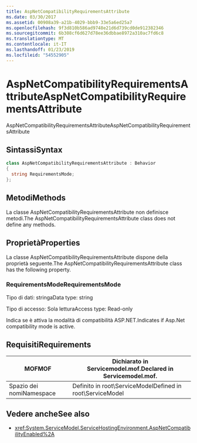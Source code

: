```yaml
---
title: AspNetCompatibilityRequirementsAttribute
ms.date: 03/30/2017
ms.assetid: 00908a39-a21b-4029-bbb9-33e5a6ed25a7
ms.openlocfilehash: 9f3d810b586ad9748e21d6d739cd0de912382346
ms.sourcegitcommit: 6b308cf6d627d78ee36dbbae8972a310ac7fd6c8
ms.translationtype: MT
ms.contentlocale: it-IT
ms.lasthandoff: 01/23/2019
ms.locfileid: "54552905"
---
```

# <a name="aspnetcompatibilityrequirementsattribute"></a><span data-ttu-id="74e0e-102">AspNetCompatibilityRequirementsAttribute</span><span class="sxs-lookup"><span data-stu-id="74e0e-102">AspNetCompatibilityRequirementsAttribute</span></span>
<span data-ttu-id="74e0e-103">AspNetCompatibilityRequirementsAttribute</span><span class="sxs-lookup"><span data-stu-id="74e0e-103">AspNetCompatibilityRequirementsAttribute</span></span>  
  
## <a name="syntax"></a><span data-ttu-id="74e0e-104">Sintassi</span><span class="sxs-lookup"><span data-stu-id="74e0e-104">Syntax</span></span>  
  
```csharp
class AspNetCompatibilityRequirementsAttribute : Behavior  
{  
  string RequirementsMode;  
};  
```  
  
## <a name="methods"></a><span data-ttu-id="74e0e-105">Metodi</span><span class="sxs-lookup"><span data-stu-id="74e0e-105">Methods</span></span>  
 <span data-ttu-id="74e0e-106">La classe AspNetCompatibilityRequirementsAttribute non definisce metodi.</span><span class="sxs-lookup"><span data-stu-id="74e0e-106">The AspNetCompatibilityRequirementsAttribute class does not define any methods.</span></span>  
  
## <a name="properties"></a><span data-ttu-id="74e0e-107">Proprietà</span><span class="sxs-lookup"><span data-stu-id="74e0e-107">Properties</span></span>  
 <span data-ttu-id="74e0e-108">La classe AspNetCompatibilityRequirementsAttribute dispone della proprietà seguente.</span><span class="sxs-lookup"><span data-stu-id="74e0e-108">The AspNetCompatibilityRequirementsAttribute class has the following property.</span></span>  
  
### <a name="requirementsmode"></a><span data-ttu-id="74e0e-109">RequirementsMode</span><span class="sxs-lookup"><span data-stu-id="74e0e-109">RequirementsMode</span></span>  
 <span data-ttu-id="74e0e-110">Tipo di dati: stringa</span><span class="sxs-lookup"><span data-stu-id="74e0e-110">Data type: string</span></span>  
  
 <span data-ttu-id="74e0e-111">Tipo di accesso: Sola lettura</span><span class="sxs-lookup"><span data-stu-id="74e0e-111">Access type: Read-only</span></span>  
  
 <span data-ttu-id="74e0e-112">Indica se è attiva la modalità di compatibilità ASP.NET.</span><span class="sxs-lookup"><span data-stu-id="74e0e-112">Indicates if Asp.Net compatibility mode is active.</span></span>  
  
## <a name="requirements"></a><span data-ttu-id="74e0e-113">Requisiti</span><span class="sxs-lookup"><span data-stu-id="74e0e-113">Requirements</span></span>  
  
|<span data-ttu-id="74e0e-114">MOF</span><span class="sxs-lookup"><span data-stu-id="74e0e-114">MOF</span></span>|<span data-ttu-id="74e0e-115">Dichiarato in Servicemodel.mof.</span><span class="sxs-lookup"><span data-stu-id="74e0e-115">Declared in Servicemodel.mof.</span></span>|  
|---------|-----------------------------------|  
|<span data-ttu-id="74e0e-116">Spazio dei nomi</span><span class="sxs-lookup"><span data-stu-id="74e0e-116">Namespace</span></span>|<span data-ttu-id="74e0e-117">Definito in root\ServiceModel</span><span class="sxs-lookup"><span data-stu-id="74e0e-117">Defined in root\ServiceModel</span></span>|  
  
## <a name="see-also"></a><span data-ttu-id="74e0e-118">Vedere anche</span><span class="sxs-lookup"><span data-stu-id="74e0e-118">See also</span></span>
- <xref:System.ServiceModel.ServiceHostingEnvironment.AspNetCompatibilityEnabled%2A>
